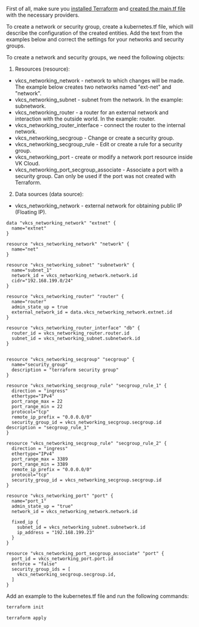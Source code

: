<warn>

First of all, make sure you [installed Terraform](/docs/en/manage/terraform/quick-start) and [created the main.tf file](/docs/en/manage/terraform/quick-start/configuration) with the necessary providers.

</warn>

To create a network or security group, create a kubernetes.tf file, which will describe the configuration of the created entities. Add the text from the examples below and correct the settings for your networks and security groups.

To create a network and security groups, we need the following objects:

1. Resources (resource):

- vkcs_networking_network - network to which changes will be made. The example below creates two networks named "ext-net" and "network".
- vkcs_networking_subnet - subnet from the network. In the example: subnetwork.
- vkcs_networking_router - a router for an external network and interaction with the outside world. In the example: router.
- vkcs_networking_router_interface - connect the router to the internal network.
- vkcs_networking_secgroup - Change or create a security group.
- vkcs_networking_secgroup_rule - Edit or create a rule for a security group.
- vkcs_networking_port - create or modify a network port resource inside VK Cloud.
- vkcs_networking_port_secgroup_associate - Associate a port with a security group. Can only be used if the port was not created with Terraform.

2. Data sources (data source):

- vkcs_networking_network - external network for obtaining public IP (Floating IP).

```hcl
data "vkcs_networking_network" "extnet" {
  name="extnet"
}

resource "vkcs_networking_network" "network" {
  name="net"
}

resource "vkcs_networking_subnet" "subnetwork" {
  name="subnet_1"
  network_id = vkcs_networking_network.network.id
  cidr="192.168.199.0/24"
}

resource "vkcs_networking_router" "router" {
  name="router"
  admin_state_up = true
  external_network_id = data.vkcs_networking_network.extnet.id
}

resource "vkcs_networking_router_interface" "db" {
  router_id = vkcs_networking_router.router.id
  subnet_id = vkcs_networking_subnet.subnetwork.id
}


resource "vkcs_networking_secgroup" "secgroup" {
  name="security_group"
  description = "terraform security group"
}

resource "vkcs_networking_secgroup_rule" "secgroup_rule_1" {
  direction = "ingress"
  ethertype="IPv4"
  port_range_max = 22
  port_range_min = 22
  protocol="tcp"
  remote_ip_prefix = "0.0.0.0/0"
  security_group_id = vkcs_networking_secgroup.secgroup.id
description = "secgroup_rule_1"
}

resource "vkcs_networking_secgroup_rule" "secgroup_rule_2" {
  direction = "ingress"
  ethertype="IPv4"
  port_range_max = 3389
  port_range_min = 3389
  remote_ip_prefix = "0.0.0.0/0"
  protocol="tcp"
  security_group_id = vkcs_networking_secgroup.secgroup.id
}

resource "vkcs_networking_port" "port" {
  name="port_1"
  admin_state_up = "true"
  network_id = vkcs_networking_network.network.id

  fixed_ip {
    subnet_id = vkcs_networking_subnet.subnetwork.id
    ip_address = "192.168.199.23"
  }
}

resource "vkcs_networking_port_secgroup_associate" "port" {
  port_id = vkcs_networking_port.port.id
  enforce = "false"
  security_group_ids = [
    vkcs_networking_secgroup.secgroup.id,
  ]
}
```

Add an example to the kubernetes.tf file and run the following commands:

```bash
terraform init
```
```bash
terraform apply
```
